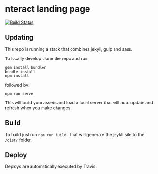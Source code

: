 # nteract landing page

[![Build Status](https://travis-ci.org/nteract/nteract.github.io.svg?branch=dev)](https://travis-ci.org/nteract/nteract.github.io)

## Updating

This repo is running a stack that combines jekyll, gulp and sass.

To locally develop clone the repo and run:
```
gem install bundler
bundle install
npm install
```
followed by:
```
npm run serve
```

This will build your assets and load a local server that will auto update and refresh when you make changes.

## Build

To build just run `npm run build`. That will generate the jeykll site to the `/dist/` folder.

## Deploy

Deploys are automatically executed by Travis.
